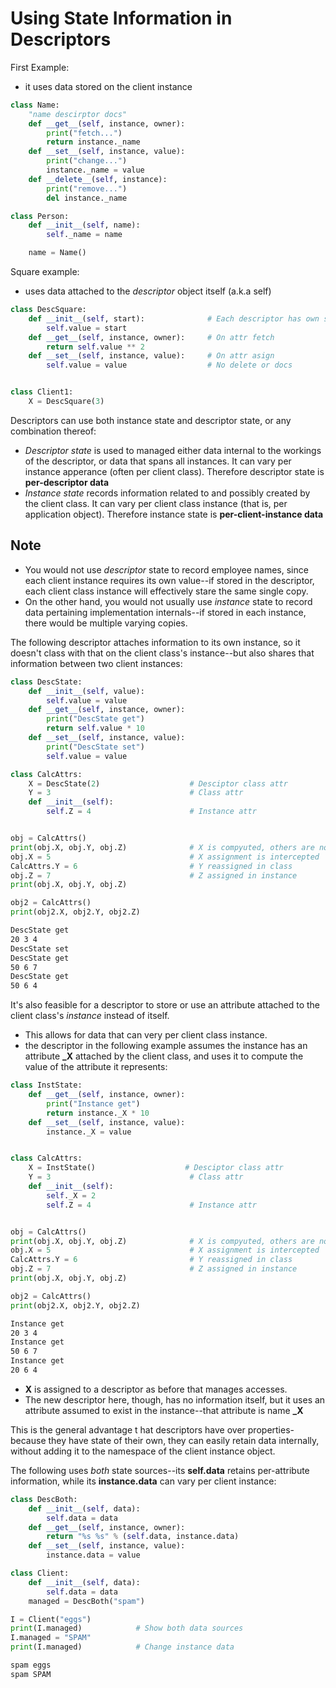 # Using State Information in Descriptors

First Example: 

- it uses data stored on the client instance

```py
class Name:
    "name descirptor docs"
    def __get__(self, instance, owner):
        print("fetch...")
        return instance._name
    def __set__(self, instance, value):
        print("change...")
        instance._name = value 
    def __delete__(self, instance):
        print("remove...")
        del instance._name

class Person:
    def __init__(self, name):
        self._name = name 

    name = Name()
```


Square example:

- uses data attached to the *descriptor* object itself (a.k.a self)

```py
class DescSquare:
    def __init__(self, start):              # Each descriptor has own state
        self.value = start 
    def __get__(self, instance, owner):     # On attr fetch
        return self.value ** 2 
    def __set__(self, instance, value):     # On attr asign
        self.value = value                  # No delete or docs


class Client1:
    X = DescSquare(3)

```


Descriptors can use both instance state and descriptor state, or any combination thereof:


- *Descriptor state* is used to managed either data internal to the workings of the descriptor, or data that spans all instances. It can vary per instance apperance (often per client class). Therefore descriptor state is **per-descriptor data**
- *Instance state* records information related to and possibly created by the client class. It can vary per client class instance (that is, per application object). Therefore instance state is **per-client-instance data**

## **Note**

- You would not use *descriptor* state to record employee names, since each client instance requires its own value--if stored in the descriptor, each client class instance will effectively stare the same single copy.
- On the other hand, you would not usually use *instance* state to record data pertaining implementation internals--if stored in each instance, there would be multiple varying copies.

The following descriptor attaches information to its own instance, so it doesn't class with that on the client class's instance--but also shares that information between two client instances:

```py
class DescState:
    def __init__(self, value):
        self.value = value 
    def __get__(self, instance, owner):
        print("DescState get")
        return self.value * 10
    def __set__(self, instance, value):
        print("DescState set")
        self.value = value 

class CalcAttrs:
    X = DescState(2)                    # Desciptor class attr
    Y = 3                               # Class attr
    def __init__(self):
        self.Z = 4                      # Instance attr


obj = CalcAttrs()
print(obj.X, obj.Y, obj.Z)              # X is compyuted, others are not
obj.X = 5                               # X assignment is intercepted
CalcAttrs.Y = 6                         # Y reassigned in class
obj.Z = 7                               # Z assigned in instance
print(obj.X, obj.Y, obj.Z)

obj2 = CalcAttrs()
print(obj2.X, obj2.Y, obj2.Z)
```

```bash
DescState get
20 3 4
DescState set
DescState get
50 6 7
DescState get
50 6 4
```

It's also feasible for a descriptor to store or use an attribute attached to the client class's *instance* instead of itself.

- This allows for data that can very per client class instance.
- the descriptor in the following example assumes the instance has an attribute **_X** attached by the client class, and uses it to compute the value of the attribute it represents:

```py
class InstState:
    def __get__(self, instance, owner):
        print("Instance get")
        return instance._X * 10
    def __set__(self, instance, value):
        instance._X = value


class CalcAttrs:
    X = InstState()                    # Desciptor class attr
    Y = 3                               # Class attr
    def __init__(self):
        self._X = 2
        self.Z = 4                      # Instance attr


obj = CalcAttrs()
print(obj.X, obj.Y, obj.Z)              # X is compyuted, others are not
obj.X = 5                               # X assignment is intercepted
CalcAttrs.Y = 6                         # Y reassigned in class
obj.Z = 7                               # Z assigned in instance
print(obj.X, obj.Y, obj.Z)

obj2 = CalcAttrs()
print(obj2.X, obj2.Y, obj2.Z)
```


```bash
Instance get
20 3 4
Instance get
50 6 7
Instance get
20 6 4
```

- **X** is assigned to a descriptor as before that manages accesses.
- The new descriptor here, though, has no information itself, but it uses an attribute assumed to exist in the instance--that attribute is name **_X**

This is the general advantage t hat descriptors have over properties-because they have state of their own, they can easily retain data internally, without adding it to the namespace of the client instance object.


The following uses *both* state sources--its **self.data** retains per-attribute information, while its **instance.data** can vary per client instance:

```py
class DescBoth:
    def __init__(self, data):
        self.data = data 
    def __get__(self, instance, owner):
        return "%s %s" % (self.data, instance.data)
    def __set__(self, instance, value):
        instance.data = value 

class Client:
    def __init__(self, data):
        self.data = data 
    managed = DescBoth("spam")

I = Client("eggs")
print(I.managed)            # Show both data sources
I.managed = "SPAM"
print(I.managed)            # Change instance data
```

```bash
spam eggs
spam SPAM
```
